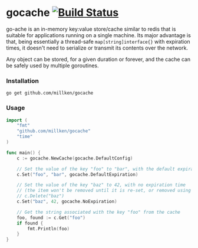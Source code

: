 # gocache [![Build Status](https://travis-ci.org/millken/groupcache.svg?branch=master)](https://travis-ci.org/millken/groupcache)

go-ache is an in-memory key:value store/cache similar to redis that is
suitable for applications running on a single machine. Its major advantage is
that, being essentially a thread-safe `map[string]interface{}` with expiration
times, it doesn't need to serialize or transmit its contents over the network.

Any object can be stored, for a given duration or forever, and the cache can be
safely used by multiple goroutines.

### Installation

`go get github.com/millken/gocache`

### Usage
```go
import (
	"fmt"
	"github.com/millken/gocache"
	"time"
)

func main() {
	c := gocache.NewCache(gocache.DefaultConfig)

	// Set the value of the key "foo" to "bar", with the default expiration time
	c.Set("foo", "bar", gocache.DefaultExpiration)

	// Set the value of the key "baz" to 42, with no expiration time
	// (the item won't be removed until it is re-set, or removed using
	// c.Delete("baz")
	c.Set("baz", 42, gocache.NoExpiration)

	// Get the string associated with the key "foo" from the cache
	foo, found := c.Get("foo")
	if found {
		fmt.Println(foo)
	}
}
```

